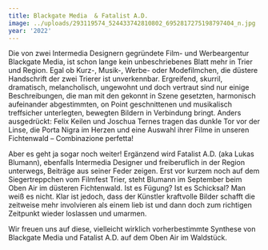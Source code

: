 ```yaml
---
title: Blackgate Media  & Fatalist A.D.
image: ../uploads/293119574_524433742810802_6952817275198797404_n.jpg
year: '2022'
---
```

Die von zwei Intermedia Designern gegründete Film- und Werbeargentur Blackgate Media, ist schon lange kein unbeschriebenes Blatt mehr in Trier und Region. Egal ob Kurz-, Musik-, Werbe- oder Modefilmchen, die düstere Handschrift der zwei Trierer ist unverkennbar. Ergreifend, skurril, dramatisch, melancholisch, ungewohnt und doch vertraut sind nur einige Beschreibungen, die man mit den gekonnt in Szene gesetzten, harmonisch aufeinander abgestimmten, on Point geschnittenen und musikalisch treffsicher unterlegten, bewegten Bildern in Verbindung bringt. Anders ausgedrückt: Felix Keilen und Joschua Ternes tragen das dunkle Tor vor der Linse, die Porta Nigra im Herzen und eine Auswahl ihrer Filme in unseren Fichtenwald – Combinazione perfetta!

Aber es geht ja sogar noch weiter! Ergänzend wird Fatalist A.D. (aka Lukas Blumann), ebenfalls Intermedia Designer und freiberuflich in der Region unterwegs, Beiträge aus seiner Feder zeigen. Erst vor kurzem noch auf dem Siegertreppchen vom Filmfest Trier, steht Blumann im September beim Oben Air im düsteren Fichtenwald. Ist es Fügung? Ist es Schicksal? Man weiß es nicht. Klar ist jedoch, dass der Künstler kraftvolle Bilder schafft die zeitweise mehr involvieren als einem lieb ist und dann doch zum richtigen Zeitpunkt wieder loslassen und umarmen.

Wir freuen uns auf diese, vielleicht wirklich vorherbestimmte Synthese von Blackgate Media und Fatalist A.D. auf dem Oben Air im Waldstück.